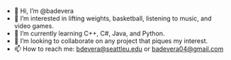 - 👋 Hi, I’m @badevera
- 👀 I’m interested in lifting weights, basketball, listening to music, and video games.
- 🌱 I’m currently learning C++, C#, Java, and Python.
- 💞️ I’m looking to collaborate on any project that piques my interest.
- 📫 How to reach me: bdevera@seattleu.edu or badevera04@gmail.com

<!---
badevera/badevera is a ✨ special ✨ repository because its `README.md` (this file) appears on your GitHub profile.
You can click the Preview link to take a look at your changes.
--->
